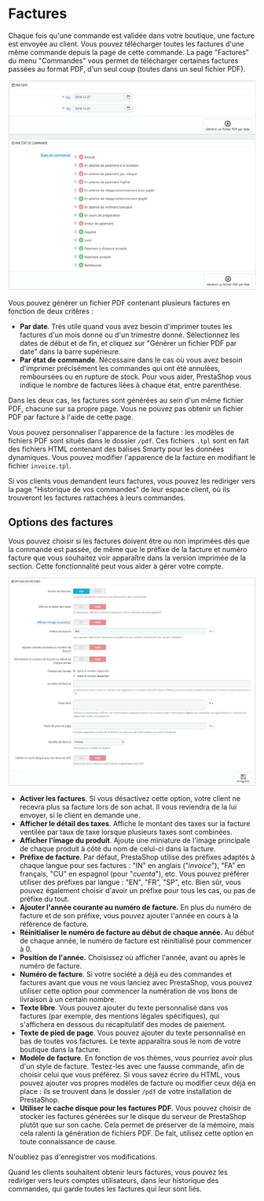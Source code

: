 # Factures

Chaque fois qu'une commande est validée dans votre boutique, une facture est envoyée au client. Vous pouvez télécharger toutes les factures d'une même commande depuis la page de cette commande. La page "Factures" du menu "Commandes" vous permet de télécharger certaines factures passées au format PDF, d'un seul coup (toutes dans un seul fichier PDF).

![](../../../.gitbook/assets/52298158.png)

Vous pouvez générer un fichier PDF contenant plusieurs factures en fonction de deux critères :

* **Par date**. Très utile quand vous avez besoin d'imprimer toutes les factures d'un mois donné ou d'un trimestre donné. Sélectionnez les dates de début et de fin, et cliquez sur "Générer un fichier PDF par date" dans la barre supérieure.
* **Par état de commande**. Nécessaire dans le cas où vous avez besoin d'imprimer précisément les commandes qui ont été annulées, remboursées ou en rupture de stock. Pour vous aider, PrestaShop vous indique le nombre de factures liées à chaque état, entre parenthèse.

Dans les deux cas, les factures sont générées au sein d'un même fichier PDF, chacune sur sa propre page. Vous ne pouvez pas obtenir un fichier PDF par facture à l'aide de cette page.

Vous pouvez personnaliser l'apparence de la facture : les modèles de fichiers PDF sont situés dans le dossier `/pdf`. Ces fichiers `.tpl` sont en fait des fichiers HTML contenant des balises Smarty pour les données dynamiques. Vous pouvez modifier l'apparence de la facture en modifiant le fichier `invoice.tpl`.

Si vos clients vous demandent leurs factures, vous pouvez les rediriger vers la page "Historique de vos commandes" de leur espace client, où ils trouveront les factures rattachées à leurs commandes.

## Options des factures <a href="#factures-optionsdesfactures" id="factures-optionsdesfactures"></a>

Vous pouvez choisir si les factures doivent être ou non imprimées dès que la commande est passée, de même que le préfixe de la facture et numéro facture que vous souhaitez voir apparaître dans la version imprimée de la section. Cette fonctionnalité peut vous aider à gérer votre compte.

![](../../../.gitbook/assets/52298159.png)

* **Activer les factures**. Si vous désactivez cette option, votre client ne recevra plus sa facture lors de son achat. Il vous reviendra de la lui envoyer, si le client en demande une.
* **Afficher le détail des taxes**. Affiche le montant des taxes sur la facture ventilée par taux de taxe lorsque plusieurs taxes sont combinées.
* **Afficher l'image du produit**. Ajoute une miniature de l'image principale de chaque produit à côté du nom de celui-ci dans la facture.&#x20;
* **Préfixe de facture**. Par défaut, PrestaShop utilise des préfixes adaptés à chaque langue pour ses factures : "IN" en anglais ("_invoice_"), "FA" en français, "CU" en espagnol (pour "_cuenta_"), etc. Vous pouvez préférer utiliser des préfixes par langue : "EN", "FR", "SP", etc. Bien sûr, vous pouvez également choisir d'avoir un préfixe pour tous les cas, ou pas de préfixe du tout.
* **Ajouter l'année courante au numéro de facture.** En plus du numéro de facture et de son préfixe, vous pouvez ajouter l'année en cours à la référence de facture.
* **Réinitialiser le numéro de facture au début de chaque année.** Au début de chaque année, le numéro de facture est réinitialisé pour commencer à 0.
* **Position de l'année.** Choisissez où afficher l'année, avant ou après le numéro de facture.
* **Numéro de facture**. Si votre société a déjà eu des commandes et factures avant que vous ne vous lanciez avec PrestaShop, vous pouvez utiliser cette option pour commencer la numération de vos bons de livraison à un certain nombre.
* **Texte libre**. Vous pouvez ajouter du texte personnalisé dans vos factures (par exemple, des mentions légales spécifiques), qui s'affichera en dessous du récapitulatif des modes de paiement.
* **Texte de pied de page**. Vous pouvez ajouter du texte personnalisé en bas de toutes vos factures. Le texte apparaîtra sous le nom de votre boutique dans la facture.
* **Modèle de facture**. En fonction de vos thèmes, vous pourriez avoir plus d'un style de facture. Testez-les avec une fausse commande, afin de choisir celui que vous préférez. Si vous savez écrire du HTML, vous pouvez ajouter vos propres modèles de facture ou modifier ceux déjà en place : ils se trouvent dans le dossier `/pdf` de votre installation de PrestaShop.
* **Utiliser le cache disque pour les factures PDF**. Vous pouvez choisir de stocker les factures générées sur le disque du serveur de PrestaShop plutôt que sur son cache. Cela permet de préserver de la mémoire, mais cela ralenti la génération de fichiers PDF. De fait, utilisez cette option en toute connaissance de cause.

N'oubliez pas d'enregistrer vos modifications.

Quand les clients souhaitent obtenir leurs factures, vous pouvez les rediriger vers leurs comptes utilisateurs, dans leur historique des commandes, qui garde toutes les factures qui leur sont liés.
